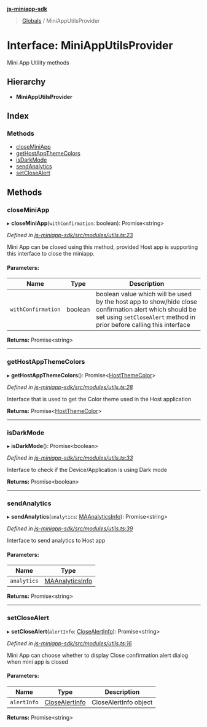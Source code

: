 **[js-miniapp-sdk](../README.md)**

> [Globals](../README.md) / MiniAppUtilsProvider

# Interface: MiniAppUtilsProvider

Mini App Utility methods

## Hierarchy

* **MiniAppUtilsProvider**

## Index

### Methods

* [closeMiniApp](miniapputilsprovider.md#closeminiapp)
* [getHostAppThemeColors](miniapputilsprovider.md#gethostappthemecolors)
* [isDarkMode](miniapputilsprovider.md#isdarkmode)
* [sendAnalytics](miniapputilsprovider.md#sendanalytics)
* [setCloseAlert](miniapputilsprovider.md#setclosealert)

## Methods

### closeMiniApp

▸ **closeMiniApp**(`withConfirmation`: boolean): Promise\<string>

*Defined in [js-miniapp-sdk/src/modules/utils.ts:23](https://github.com/rakutentech/js-miniapp/blob/2f882c8/js-miniapp-sdk/src/modules/utils.ts#L23)*

Mini App can be closed using this method, provided Host app is supporting this interface to close the miniapp.

#### Parameters:

Name | Type | Description |
------ | ------ | ------ |
`withConfirmation` | boolean | boolean value which will be used by the host app to show/hide close confirmation alert which should be set using `setCloseAlert` method in prior before calling this interface  |

**Returns:** Promise\<string>

___

### getHostAppThemeColors

▸ **getHostAppThemeColors**(): Promise\<[HostThemeColor](hostthemecolor.md)>

*Defined in [js-miniapp-sdk/src/modules/utils.ts:28](https://github.com/rakutentech/js-miniapp/blob/2f882c8/js-miniapp-sdk/src/modules/utils.ts#L28)*

Interface that is used to get the Color theme used in the Host application

**Returns:** Promise\<[HostThemeColor](hostthemecolor.md)>

___

### isDarkMode

▸ **isDarkMode**(): Promise\<boolean>

*Defined in [js-miniapp-sdk/src/modules/utils.ts:33](https://github.com/rakutentech/js-miniapp/blob/2f882c8/js-miniapp-sdk/src/modules/utils.ts#L33)*

Interface to check if the Device/Application is using Dark mode

**Returns:** Promise\<boolean>

___

### sendAnalytics

▸ **sendAnalytics**(`analytics`: [MAAnalyticsInfo](maanalyticsinfo.md)): Promise\<string>

*Defined in [js-miniapp-sdk/src/modules/utils.ts:39](https://github.com/rakutentech/js-miniapp/blob/2f882c8/js-miniapp-sdk/src/modules/utils.ts#L39)*

Interface to send analytics to Host app

#### Parameters:

Name | Type |
------ | ------ |
`analytics` | [MAAnalyticsInfo](maanalyticsinfo.md) |

**Returns:** Promise\<string>

___

### setCloseAlert

▸ **setCloseAlert**(`alertInfo`: [CloseAlertInfo](closealertinfo.md)): Promise\<string>

*Defined in [js-miniapp-sdk/src/modules/utils.ts:16](https://github.com/rakutentech/js-miniapp/blob/2f882c8/js-miniapp-sdk/src/modules/utils.ts#L16)*

Mini App can choose whether to display Close confirmation alert dialog when mini app is closed

#### Parameters:

Name | Type | Description |
------ | ------ | ------ |
`alertInfo` | [CloseAlertInfo](closealertinfo.md) | CloseAlertInfo object  |

**Returns:** Promise\<string>
